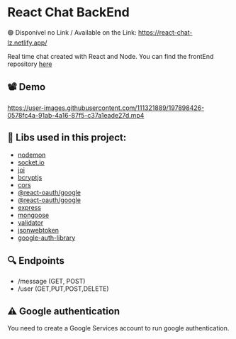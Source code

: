 # React Chat BackEnd
🟢 Disponível no Link / Available on the Link: https://react-chat-lz.netlify.app/

Real time chat created with React and Node. You can find the frontEnd repository [here](https://github.com/LuccaZVPS/React-Chat-FrontEnd)

## 📽️ Demo 
https://user-images.githubusercontent.com/111321889/197898426-0578fc4a-91ab-4a16-87f5-c37a1eade27d.mp4

## 🔨 Libs used in this project:
 - [nodemon](https://www.npmjs.com/package/styled-components)
 - [socket.io](https://www.npmjs.com/package/socket.io-client)
 - [joi](https://www.npmjs.com/package/react-icons)
  - [bcryptjs](https://www.npmjs.com/package/react-hot-toast)
 - [cors](https://www.npmjs.com/package/cors)
  - [@react-oauth/google](https://www.npmjs.com/package/@react-oauth/google)
  -   [@react-oauth/google](https://www.npmjs.com/package/@react-oauth/google)
  - [express](https://www.npmjs.com/package/express)
  - [mongoose](https://www.npmjs.com/package/mongoose)
  - [validator](https://www.npmjs.com/package/validator)
  - [jsonwebtoken](https://www.npmjs.com/package/jsonwebtoken)
  - [google-auth-library](https://www.npmjs.com/package/google-auth-library)

  ## 🔍 Endpoints
  - /message (GET, POST)
  - /user (GET,PUT,POST,DELETE)
## ⚠️ Google authentication
You need to create a Google Services account to run google authentication.






